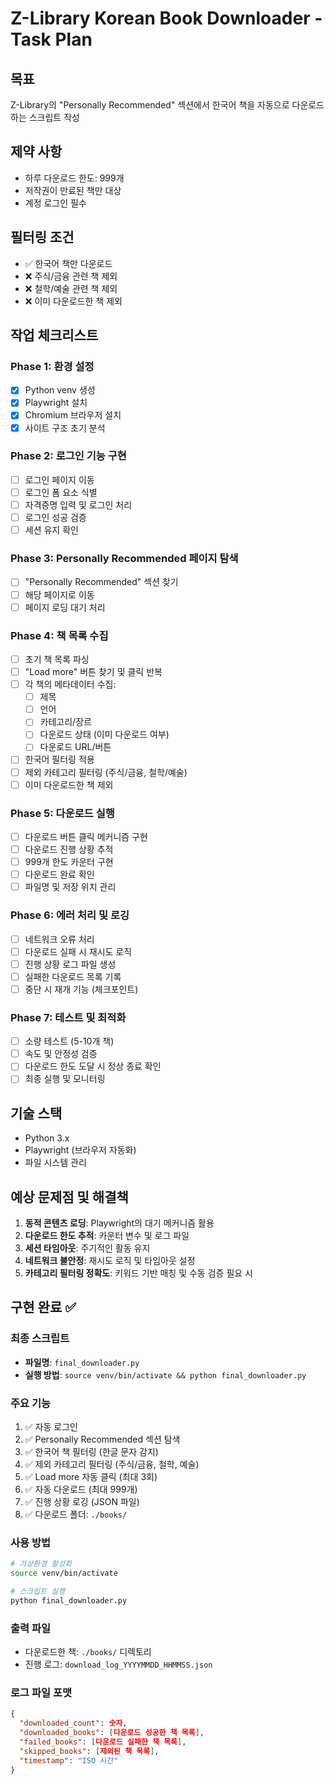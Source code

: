 # Z-Library Korean Book Downloader - Task Plan

## 목표
Z-Library의 "Personally Recommended" 섹션에서 한국어 책을 자동으로 다운로드하는 스크립트 작성

## 제약 사항
- 하루 다운로드 한도: 999개
- 저작권이 만료된 책만 대상
- 계정 로그인 필수

## 필터링 조건
- ✅ 한국어 책만 다운로드
- ❌ 주식/금융 관련 책 제외
- ❌ 철학/예술 관련 책 제외
- ❌ 이미 다운로드한 책 제외

## 작업 체크리스트

### Phase 1: 환경 설정
- [x] Python venv 생성
- [x] Playwright 설치
- [x] Chromium 브라우저 설치
- [x] 사이트 구조 초기 분석

### Phase 2: 로그인 기능 구현
- [ ] 로그인 페이지 이동
- [ ] 로그인 폼 요소 식별
- [ ] 자격증명 입력 및 로그인 처리
- [ ] 로그인 성공 검증
- [ ] 세션 유지 확인

### Phase 3: Personally Recommended 페이지 탐색
- [ ] "Personally Recommended" 섹션 찾기
- [ ] 해당 페이지로 이동
- [ ] 페이지 로딩 대기 처리

### Phase 4: 책 목록 수집
- [ ] 초기 책 목록 파싱
- [ ] "Load more" 버튼 찾기 및 클릭 반복
- [ ] 각 책의 메타데이터 수집:
  - [ ] 제목
  - [ ] 언어
  - [ ] 카테고리/장르
  - [ ] 다운로드 상태 (이미 다운로드 여부)
  - [ ] 다운로드 URL/버튼
- [ ] 한국어 필터링 적용
- [ ] 제외 카테고리 필터링 (주식/금융, 철학/예술)
- [ ] 이미 다운로드한 책 제외

### Phase 5: 다운로드 실행
- [ ] 다운로드 버튼 클릭 메커니즘 구현
- [ ] 다운로드 진행 상황 추적
- [ ] 999개 한도 카운터 구현
- [ ] 다운로드 완료 확인
- [ ] 파일명 및 저장 위치 관리

### Phase 6: 에러 처리 및 로깅
- [ ] 네트워크 오류 처리
- [ ] 다운로드 실패 시 재시도 로직
- [ ] 진행 상황 로그 파일 생성
- [ ] 실패한 다운로드 목록 기록
- [ ] 중단 시 재개 기능 (체크포인트)

### Phase 7: 테스트 및 최적화
- [ ] 소량 테스트 (5-10개 책)
- [ ] 속도 및 안정성 검증
- [ ] 다운로드 한도 도달 시 정상 종료 확인
- [ ] 최종 실행 및 모니터링

## 기술 스택
- Python 3.x
- Playwright (브라우저 자동화)
- 파일 시스템 관리

## 예상 문제점 및 해결책
1. **동적 콘텐츠 로딩**: Playwright의 대기 메커니즘 활용
2. **다운로드 한도 추적**: 카운터 변수 및 로그 파일
3. **세션 타임아웃**: 주기적인 활동 유지
4. **네트워크 불안정**: 재시도 로직 및 타임아웃 설정
5. **카테고리 필터링 정확도**: 키워드 기반 매칭 및 수동 검증 필요 시

## 구현 완료 ✅

### 최종 스크립트
- **파일명**: `final_downloader.py`
- **실행 방법**: `source venv/bin/activate && python final_downloader.py`

### 주요 기능
1. ✅ 자동 로그인
2. ✅ Personally Recommended 섹션 탐색
3. ✅ 한국어 책 필터링 (한글 문자 감지)
4. ✅ 제외 카테고리 필터링 (주식/금융, 철학, 예술)
5. ✅ Load more 자동 클릭 (최대 3회)
6. ✅ 자동 다운로드 (최대 999개)
7. ✅ 진행 상황 로깅 (JSON 파일)
8. ✅ 다운로드 폴더: `./books/`

### 사용 방법
```bash
# 가상환경 활성화
source venv/bin/activate

# 스크립트 실행
python final_downloader.py
```

### 출력 파일
- 다운로드한 책: `./books/` 디렉토리
- 진행 로그: `download_log_YYYYMMDD_HHMMSS.json`

### 로그 파일 포맷
```json
{
  "downloaded_count": 숫자,
  "downloaded_books": [다운로드 성공한 책 목록],
  "failed_books": [다운로드 실패한 책 목록],
  "skipped_books": [제외된 책 목록],
  "timestamp": "ISO 시간"
}
```

